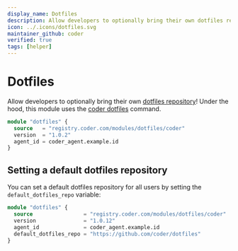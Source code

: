```yaml
---
display_name: Dotfiles
description: Allow developers to optionally bring their own dotfiles repository to customize their shell and IDE settings!
icon: ../.icons/dotfiles.svg
maintainer_github: coder
verified: true
tags: [helper]
---
```


# Dotfiles

Allow developers to optionally bring their own [dotfiles repository](https://dotfiles.github.io)! Under the hood, this module uses the [coder dotfiles](https://coder.com/docs/v2/latest/dotfiles) command.

```tf
module "dotfiles" {
  source   = "registry.coder.com/modules/dotfiles/coder"
  version  = "1.0.2"
  agent_id = coder_agent.example.id
}
```

## Setting a default dotfiles repository

You can set a default dotfiles repository for all users by setting the `default_dotfiles_repo` variable:

```tf
module "dotfiles" {
  source                = "registry.coder.com/modules/dotfiles/coder"
  version               = "1.0.12"
  agent_id              = coder_agent.example.id
  default_dotfiles_repo = "https://github.com/coder/dotfiles"
}
```
